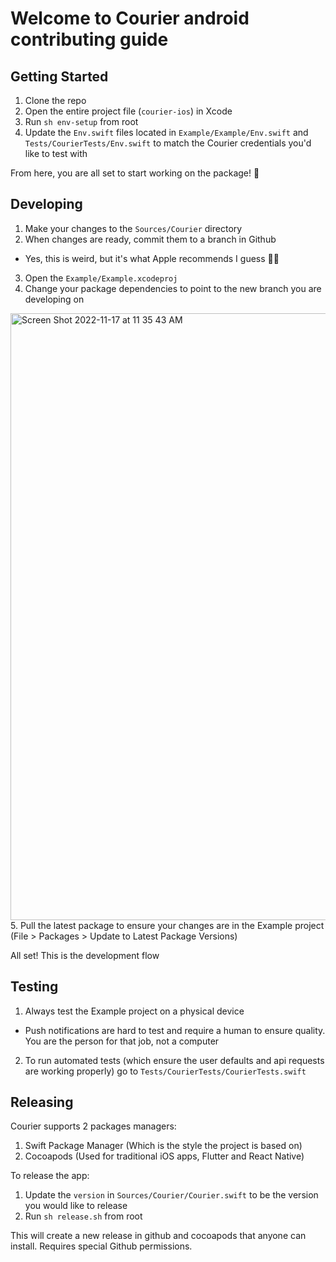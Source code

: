 # Welcome to Courier android contributing guide

## Getting Started

1. Clone the repo
2. Open the entire project file (`courier-ios`) in Xcode
3. Run `sh env-setup` from root
4. Update the `Env.swift` files located in `Example/Example/Env.swift` and `Tests/CourierTests/Env.swift` to match the Courier credentials you'd like to test with

From here, you are all set to start working on the package! 🙌

## Developing

1. Make your changes to the `Sources/Courier` directory
2. When changes are ready, commit them to a branch in Github
  - Yes, this is weird, but it's what Apple recommends I guess 🤷‍♂️
3. Open the `Example/Example.xcodeproj`
4. Change your package dependencies to point to the new branch you are developing on
<img width="971" alt="Screen Shot 2022-11-17 at 11 35 43 AM" src="https://user-images.githubusercontent.com/6370613/202503978-f56cfcb1-220c-42be-ab77-1e00ec290677.png">
5. Pull the latest package to ensure your changes are in the Example project (File > Packages > Update to Latest Package Versions)

All set! This is the development flow

## Testing 

1. Always test the Example project on a physical device
  - Push notifications are hard to test and require a human to ensure quality. You are the person for that job, not a computer
2. To run automated tests (which ensure the user defaults and api requests are working properly) go to `Tests/CourierTests/CourierTests.swift`

## Releasing

Courier supports 2 packages managers:
1. Swift Package Manager (Which is the style the project is based on)
2. Cocoapods (Used for traditional iOS apps, Flutter and React Native)

To release the app:
1. Update the `version` in `Sources/Courier/Courier.swift` to be the version you would like to release
2. Run `sh release.sh` from root

This will create a new release in github and cocoapods that anyone can install. Requires special Github permissions.

